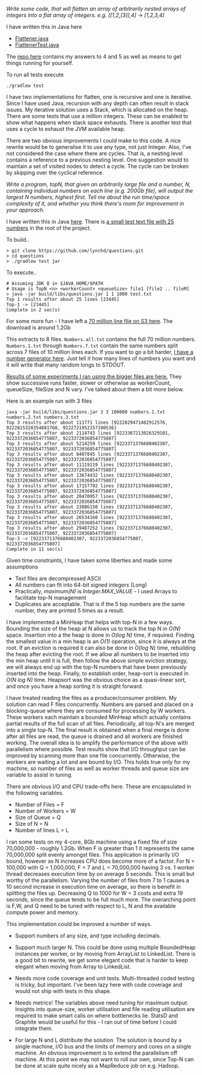 *Write some code, that will flatten an array of arbitrarily nested arrays of integers into a flat array of integers. e.g. [[1,2,[3]],4] -> [1,2,3,4]*

I have written this in Java here 
* [Flattener.java](https://github.com/lynchd/questions/blob/master/src/main/java/com/lynchdt/questions/Flattener.java) 	
* [FlattenerTest.java](https://github.com/lynchd/questions/blob/master/src/test/java/com/lynchdt/questions/FlattenerTest.java)

The [repo here](https://github.com/lynchd/questions/) contains my answers to 4 and 5 as well as means to get things running for yourself. 

To run all tests execute 
```
./gradlew test 
```

I have two implementations for flatten, one is recursive and one is iterative. Since I have used Java, recursion with any depth can often result in stack issues. My iterative solution uses a Stack, which is allocated on the heap. There are some tests that use a million integers. These can be enabled to show what happens when stack space exhausts. There is another test that uses a cycle to exhaust the JVM available heap.

There are two obvious improvements I could make to this code. A nice rewrite would be to generalise it to use any type, not just Integer. Also, I've not considered the case where there are cycles. That is, a nesting level contains a reference to a previous nesting level. One suggestion would to maintain a set of visited nodes to detect a cycle. The cycle can be broken by skipping over the cyclical reference. 


*Write a program, topN, that given an arbitrarily large file and a number, N, containing individual numbers on each line (e.g. 200Gb file), will output the largest N numbers, highest first. Tell me about the run time/space complexity of it, and whether you think there's room for improvement in your approach.*


I have written this in Java [here](https://github.com/lynchd/questions/tree/master/src/main/java/com/lynchdt/questions/topn). There is [a small test text file with 25 numbers](https://github.com/lynchd/questions/blob/master/test.txt) in the root of the project. 

To build..
```
> git clone https://github.com/lynchd/questions.git
> cd questions
> ./gradlew test jar
```
To execute..
```
# Assuming JDK 8 in $JAVA_HOME/$PATH
# Usage is TopN <n> <workerCount> <queueSize> file1 [file2 .. fileM] 
> java -jar build/libs/questions.jar 1 1 1000 test.txt
Top 1 results after about 25 lines [23445]
Top-1 -> [23445]
Complete in 2 sec(s)
```
For some more fun - I have left a [70 million line file on S3 here](https://s3-eu-west-1.amazonaws.com/intercom-dave/numbers.tar.gz). The download is around 1.2Gb

This extracts to 8 files. ```Numbers.all.txt``` contains the full 70 million numbers. ```Numbers.1.txt``` through ```Numbers.7.txt``` contain the same numbers split across 7 files of 10 million lines each. If you want to go a bit harder, [I have a number generator here]( 
https://github.com/lynchd/questions/blob/master/src/main/java/com/lynchdt/questions/topn/NumberFileGenerator.java).
Just tell it how many lines of numbers you want and it will write that many random longs  to STDOUT. 

[Results of some experiments I ran using the bigger files are here.](https://github.com/lynchd/questions/blob/master/results.txt) They show successive runs faster, slower or otherwise as workerCount, queueSize, fileSize and N vary. I've talked about them a bit more below. 

Here is an example run with 3 files 
```
java -jar build/libs/questions.jar 3 3 100000 numbers.1.txt numbers.2.txt numbers.3.txt
Top 3 results after about 111771 lines [9222829471482912576, 9222815328354881768, 9222721952157190536]
Top 3 results after about 2114743 lines [9223367213026329101, 9223372036854775807, 9223372036854775807]
Top 3 results after about 5214259 lines [9223371376680402307, 9223372036854775807, 9223372036854775807]
Top 3 results after about 8407845 lines [9223371376680402307, 9223372036854775807, 9223372036854775807]
Top 3 results after about 11119119 lines [9223371376680402307, 9223372036854775807, 9223372036854775807]
Top 3 results after about 13674432 lines [9223371376680402307, 9223372036854775807, 9223372036854775807]
Top 3 results after about 17157792 lines [9223371376680402307, 9223372036854775807, 9223372036854775807]
Top 3 results after about 20470957 lines [9223371376680402307, 9223372036854775807, 9223372036854775807]
Top 3 results after about 23806150 lines [9223371376680402307, 9223372036854775807, 9223372036854775807]
Top 3 results after about 26534160 lines [9223371376680402307, 9223372036854775807, 9223372036854775807]
Top 3 results after about 29487252 lines [9223371376680402307, 9223372036854775807, 9223372036854775807]
Top-3 -> [9223371376680402307, 9223372036854775807, 9223372036854775807]
Complete in 11 sec(s)
```
	
Given time constraints, I have taken some liberties and made some assumptions 
* Text files are decompressed ASCII
* All numbers can fit into 64-bit signed integers (Long)
* Practically, *maximum(N)* is *Integer.MAX_VALUE* - I used Arrays to facilitate top-N management
* Duplicates are acceptable. That is if the 5 top numbers are the same number, they are printed 5 times as a result. 
	
I have implemented a MinHeap that helps with top-N in a few ways. Bounding the size of the heap at N allows us to track the top N
in *O(N)* space. Insertion into a the heap is done in *O(log N)* time, if required. Finding the smallest value in a min heap is an *O(1)* operation, since it is always at the root. If an eviction is required it can also be done in *O(log N)* time, rebuilding the heap after evicting the root. If we allow all numbers to be inserted into the min heap until it is full, then follow the above simple eviction strategy, we will always end up with the top-N numbers that have been previously inserted into the heap. Finally, to establish order, heap-sort is executed in *O(N log N)* time. Heapsort was the obvious choice as a quasi-linear sort, and once you have a heap sorting it is straight forward.

I have treated reading the files as a producer/consumer problem. My solution can read F files concurrently. Numbers are parsed and
placed on a blocking-queue where they are consumed for processing by W workers. These workers each maintain a bounded MinHeap which actually contains partial results of the full scan of all files. Periodically, all top-N's are merged into a single top-N. The final result is obtained when a final merge is done after all files are read, the queue is drained and all workers are finished working. The overall idea is to amplify the performance of the above with parallelism where possible. Test results show that I/O throughput can be improved by scanning more than one file concurrently. Otherwise, the workers are waiting a lot and are bound by I/O. This holds true only for my machine, so number of files as well as worker threads and queue size are variable to assist in tuning. 

There are obvious I/O and CPU trade-offs here. These are encapsulated in the following variables. 
* Number of Files  = F
* Number of Workers = W
* Size of Queue = Q
* Size of N = N
* Number of lines L = L
	
I ran some tests on my 4-core, 8Gb machine using a fixed file of size 70,000,000 - roughly 1.2Gb. When F is greater than 1 it represents the same 70,000,000 split evenly amongst files. This application is primarily I/O bound, however as N increases CPU does become more of a factor. For N = 100,000 with Q = 1,000,000, F = 7 and L = 70,000,000 having 3 vs. 1 worker thread decreases execution time by on average 5 seconds. This is small but worthy of the parallelism. Varying the number of files from 7 to 1 causes a 10 second increase in execution time on average, so there is benefit in splitting the files up. Decreasing Q to 1000 for W = 3 costs and extra 19 seconds, since the queue tends to be full much more. The overarching point is F,W, and Q need to be tuned with respect to L, N and the available compute power and memory. 

This implementation could be improved a number of ways. 
- Support numbers of any size, and type including decimals.

- Support much larger N. This could be done using multiple BoundedHeap instances per worker, or by moving from ArrayList to LinkedList. There is a good bit to rewrite, we get some elegant code that is harder to keep elegant when moving from Array to LinkedList. 

- Needs more code coverage and unit tests. Multi-threaded coded testing is tricky, but important. I've been lazy here with code coverage and would not ship with tests in this shape. 

- Needs metrics! The variables above need tuning for maximum output. Insights into queue-size, worker utilisation and file reading utilisation are required to make smart calls on where bottlenecks lie. StatsD and Graphite would be useful for this - I ran out of time before I could integrate them.

- For large N and L distribute the solution. The solution is bound by a single machine, I/O bus and the limits of memory and cores on a single machine. An obvious improvement is to extend the parallelism off machine. At this point we may not want to roll our own, since Top-N can be done at scale quite nicely as a MapReduce job on e.g. Hadoop.
 

